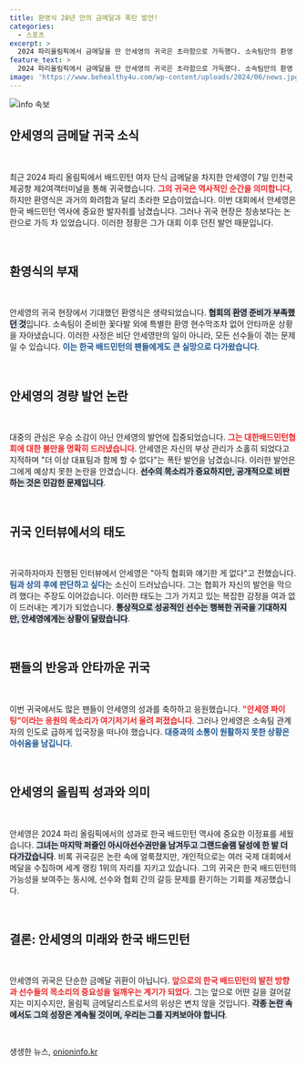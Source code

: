 ```yaml
---
title: 환영식 28년 만의 금메달과 폭탄 발언!
categories:
  - 스포츠
excerpt: >
  2024 파리올림픽에서 금메달을 딴 안세영의 귀국은 초라함으로 가득했다. 소속팀만의 환영 속 부상 관리 문제로 협회를 저격한 그의 발언이 팬들의 이목을 끌며 귀국을 더욱 논란으로 물들였다. 지금, 그녀의 진실은?
feature_text: >
  2024 파리올림픽에서 금메달을 딴 안세영의 귀국은 초라함으로 가득했다. 소속팀만의 환영 속 부상 관리 문제로 협회를 저격한 그의 발언이 팬들의 이목을 끌며 귀국을 더욱 논란으로 물들였다. 지금, 그녀의 진실은?
image: 'https://www.behealthy4u.com/wp-content/uploads/2024/06/news.jpg'
---
```


<p><img src="https://www.behealthy4u.com/wp-content/uploads/2024/06/news.jpg" alt="info 속보" /></p>

<h2 data-ke-size="size26">안세영의 금메달 귀국 소식</h2>

<p data-ke-size="size16">&nbsp;</p>

<p>최근 2024 파리 올림픽에서 배드민턴 여자 단식 금메달을 차지한 안세영이 7일 인천국제공항 제2여객터미널을 통해 귀국했습니다. <b><span style="color: #ee2323;">그의 귀국은 역사적인 순간을 의미합니다</span></b>, 하지만 환영식은 과거의 화려함과 달리 초라한 모습이었습니다. 이번 대회에서 안세영은 한국 배드민턴 역사에 중요한 발자취를 남겼습니다. 그러나 귀국 현장은 칭송보다는 논란으로 가득 차 있었습니다. 이러한 정황은 그가 대회 이후 던진 발언 때문입니다. </p>

<p data-ke-size="size16">&nbsp;</p>

<h2 data-ke-size="size26">환영식의 부재</h2>

<p data-ke-size="size16">&nbsp;</p>

<p>안세영의 귀국 현장에서 기대했던 환영식은 생략되었습니다. <b><span style="background-color: #21538527;">협회의 환영 준비가 부족했던 것</span></b>입니다. 소속팀이 준비한 꽃다발 외에 특별한 환영 현수막조차 없어 안타까운 상황을 자아냈습니다. 이러한 사정은 비단 안세영만의 일이 아니라, 모든 선수들이 겪는 문제일 수 있습니다. <b><span style="color: #1a5490;">이는 한국 배드민턴의 팬들에게도 큰 실망으로 다가왔습니다</span></b>.</p>

<p data-ke-size="size16">&nbsp;</p>

<h2 data-ke-size="size26">안세영의 경량 발언 논란</h2>

<p data-ke-size="size16">&nbsp;</p>

<p>대중의 관심은 우승 소감이 아닌 안세영의 발언에 집중되었습니다. <b><span style="color: #ee2323;">그는 대한배드민턴협회에 대한 불만을 명확히 드러냈습니다</span></b>. 안세영은 자신의 부상 관리가 소홀히 되었다고 지적하며 "더 이상 대표팀과 함께 할 수 없다"는 폭탄 발언을 남겼습니다. 이러한 발언은 그에게 예상치 못한 논란을 안겼습니다. <b><span style="background-color: #21538527;">선수의 목소리가 중요하지만, 공개적으로 비판하는 것은 민감한 문제입니다</span></b>.</p>

<p data-ke-size="size16">&nbsp;</p>

<h2 data-ke-size="size26">귀국 인터뷰에서의 태도</h2>

<p data-ke-size="size16">&nbsp;</p>

<p>귀국하자마자 진행된 인터뷰에서 안세영은 "아직 협회와 얘기한 게 없다"고 전했습니다. <b><span style="color: #1a5490;">팀과 상의 후에 판단하고 싶다</span></b>는 소신이 드러났습니다. 그는 협회가 자신의 발언을 막으려 했다는 주장도 이어갔습니다. 이러한 태도는 그가 가지고 있는 복잡한 감정을 여과 없이 드러내는 계기가 되었습니다. <b><span style="background-color: #21538527;">통상적으로 성공적인 선수는 행복한 귀국을 기대하지만, 안세영에게는 상황이 달랐습니다</span></b>.</p>

<p data-ke-size="size16">&nbsp;</p>

<h2 data-ke-size="size26">팬들의 반응과 안타까운 귀국</h2>

<p data-ke-size="size16">&nbsp;</p>

<p>이번 귀국에서도 많은 팬들이 안세영의 성과를 축하하고 응원했습니다. <b><span style="color: #ee2323;">"안세영 파이팅"이라는 응원의 목소리가 여기저기서 울려 퍼졌습니다</span></b>. 그러나 안세영은 소속팀 관계자의 인도로 급하게 입국장을 떠나야 했습니다. <b><span style="color: #1a5490;">대중과의 소통이 원활하지 못한 상황은 아쉬움을 남깁니다</span></b>.</p>

<p data-ke-size="size16">&nbsp;</p>

<h2 data-ke-size="size26">안세영의 올림픽 성과와 의미</h2>

<p data-ke-size="size16">&nbsp;</p>

<p>안세영은 2024 파리 올림픽에서의 성과로 한국 배드민턴 역사에 중요한 이정표를 세웠습니다. <b><span style="background-color: #21538527;">그녀는 마지막 퍼즐인 아시아선수권만을 남겨두고 그랜드슬램 달성에 한 발 더 다가갔습니다</span></b>. 비록 귀국길은 논란 속에 얼룩졌지만, 개인적으로는 여러 국제 대회에서 메달을 수집하며 세계 랭킹 1위의 자리를 지키고 있습니다. 그의 귀국은 한국 배드민턴의 가능성을 보여주는 동시에, 선수와 협회 간의 갈등 문제를 환기하는 기회를 제공했습니다.</p>

<p data-ke-size="size16">&nbsp;</p>

<h2 data-ke-size="size26">결론: 안세영의 미래와 한국 배드민턴</h2>

<p data-ke-size="size16">&nbsp;</p>

<p>안세영의 귀국은 단순한 금메달 귀환이 아닙니다. <b><span style="color: #ee2323;">앞으로의 한국 배드민턴의 발전 방향과 선수들의 목소리의 중요성을 일깨우는 계기가 되었다</span></b>. 그는 앞으로 어떤 길을 걸어갈지는 미지수지만, 올림픽 금메달리스트로서의 위상은 변치 않을 것입니다. <b><span style="background-color: #21538527;">각종 논란 속에서도 그의 성장은 계속될 것이며, 우리는 그를 지켜보아야 합니다</span></b>.</p>

<p data-ke-size="size16">&nbsp;</p>
생생한 뉴스, <a href="https://onioninfo.kr" rel="dofollow">onioninfo.kr</a>


